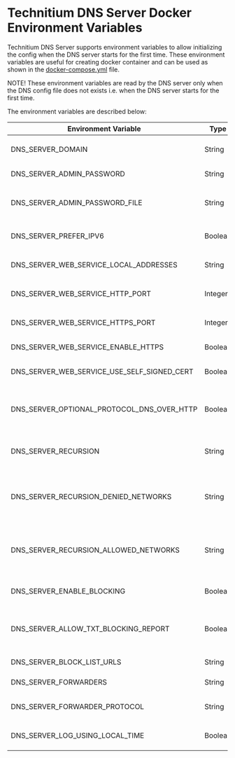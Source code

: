 # Technitium DNS Server Docker Environment Variables

Technitium DNS Server supports environment variables to allow initializing the config when the DNS server starts for the first time. These environment variables are useful for creating docker container and can be used as shown in the [docker-compose.yml](https://github.com/TechnitiumSoftware/DnsServer/blob/master/docker-compose.yml) file.

NOTE! These environment variables are read by the DNS server only when the DNS config file does not exists i.e. when the DNS server starts for the first time.

The environment variables are described below:

| Environment Variable                       | Type    | Description                                                                                                                              |
| ------------------------------------------ | ------- | -----------------------------------------------------------------------------------------------------------------------------------------|
| DNS_SERVER_DOMAIN                          | String  | The primary domain name used by this DNS Server to identify itself.                                                                      |
| DNS_SERVER_ADMIN_PASSWORD                  | String  | The DNS web console admin user password.                                                                                                 |
| DNS_SERVER_ADMIN_PASSWORD_FILE             | String  | The path to a file that contains a plain text password for the DNS web console admin user.                                               |
| DNS_SERVER_PREFER_IPV6                     | Boolean | DNS Server will use IPv6 for querying whenever possible with this option enabled.                                                        |
| DNS_SERVER_WEB_SERVICE_LOCAL_ADDRESSES     | String  | A comma separated list of IP addresses for the DNS web console to listen on.                                                             |
| DNS_SERVER_WEB_SERVICE_HTTP_PORT           | Integer | The TCP port number for the DNS web console over HTTP protocol.                                                                          |
| DNS_SERVER_WEB_SERVICE_HTTPS_PORT          | Integer | The TCP port number for the DNS web console over HTTPS protocol.                                                                         |
| DNS_SERVER_WEB_SERVICE_ENABLE_HTTPS        | Boolean | Enables HTTPS for the DNS web console.                                                                                                   |
| DNS_SERVER_WEB_SERVICE_USE_SELF_SIGNED_CERT| Boolean | Enables self signed TLS certificate for the DNS web console.                                                                             |
| DNS_SERVER_OPTIONAL_PROTOCOL_DNS_OVER_HTTP | Boolean | Enables DNS server optional protocol DNS-over-HTTP on TCP port 80 to be used with a TLS terminating reverse proxy like nginx.            |
| DNS_SERVER_RECURSION                       | String  | Recursion options: `Allow`, `Deny`, `AllowOnlyForPrivateNetworks`, `UseSpecifiedNetworks`.                                               |
| DNS_SERVER_RECURSION_DENIED_NETWORKS       | String  | A comma separated list of IP addresses or network addresses to deny recursion. Valid only for `UseSpecifiedNetworks` recursion option.   |
| DNS_SERVER_RECURSION_ALLOWED_NETWORKS      | String  | A comma separated list of IP addresses or network addresses to allow recursion. Valid only for `UseSpecifiedNetworks` recursion option.  |
| DNS_SERVER_ENABLE_BLOCKING                 | Boolean | Sets the DNS server to block domain names using Blocked Zone and Block List Zone.                                                        |
| DNS_SERVER_ALLOW_TXT_BLOCKING_REPORT       | Boolean | Specifies if the DNS Server should respond with TXT records containing a blocked domain report for TXT type requests.                    |
| DNS_SERVER_BLOCK_LIST_URLS                 | String  | A comma separated list of block list URLs.                                                                                               |
| DNS_SERVER_FORWARDERS                      | String  | A comma separated list of forwarder addresses.                                                                                           |
| DNS_SERVER_FORWARDER_PROTOCOL              | String  | Forwarder protocol options: `Udp`, `Tcp`, `Tls`, `Https`, `HttpsJson`.                                                                   |
| DNS_SERVER_LOG_USING_LOCAL_TIME            | Boolean | Enable this option to use local time instead of UTC for logging.                                                                         |
